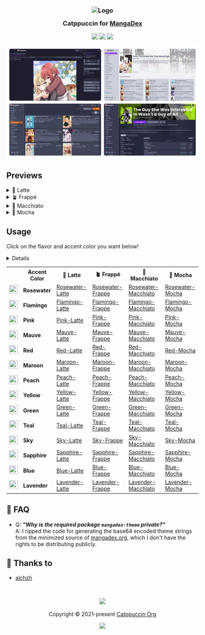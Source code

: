 <h3 align="center">
	<img src="https://raw.githubusercontent.com/catppuccin/catppuccin/main/assets//logos/exports/1544x1544_circle.png" width="100" alt="Logo"/><br/>
	<img src="https://raw.githubusercontent.com/catppuccin/catppuccin/main/assets//misc/transparent.png" height="30" width="0px"/>
	Catppuccin for <a href="https://mangadex.org/">MangaDex</a>
	<img src="https://raw.githubusercontent.com/catppuccin/catppuccin/main/assets//misc/transparent.png" height="30" width="0px"/>
</h3>

<p align="center">
	<a href="https://github.com/alchzh/catppuccin-mangadex/stargazers"><img src="https://img.shields.io/github/stars/alchzh/catppuccin-mangadex?colorA=363a4f&colorB=b7bdf8&style=for-the-badge"></a>
	<a href="https://github.com/alchzh/catppuccin-mangadex/issues"><img src="https://img.shields.io/github/issues/alchzh/catppuccin-mangadex?colorA=363a4f&colorB=f5a97f&style=for-the-badge"></a>
	<a href="https://github.com/alchzh/catppuccin-mangadex/contributors"><img src="https://img.shields.io/github/contributors/alchzh/catppuccin-mangadex?colorA=363a4f&colorB=a6da95&style=for-the-badge"></a>
</p>

<p align="center">
	<img src="assets/preview.webp"/>
</p>

## Previews

<details>
<summary>🌻 Latte</summary>
<img src="assets/flavor-latte.webp"/>
</details>
<details>
<summary>🪴 Frappé</summary>
<img src="assets/flavor-frappe.webp"/>
</details>
<details>
<summary>🌺 Macchiato</summary>
<img src="assets/flavor-macchiato.webp"/>
</details>
<details>
<summary>🌿 Mocha</summary>
<img src="assets/flavor-mocha.webp"/>
</details>

## Usage

Click on the flavor and accent color you want below!

<table>
  <tr><th></th><th><b>Accent Color</b></th><details><th><b>🌻 Latte</b></th><th><b>🪴 Frappé</b></th><th><b>🌺 Macchiato</b></th><th><b>🌿 Mocha</b></th></tr>
  <tr>
    <td><img src="https://raw.githubusercontent.com/catppuccin/catppuccin/main/assets//palette/circles/latte_rosewater.png" height="23" width="23"></img></td>
    <td><b>Rosewater</b></td>
    <td><a target="_blank" href="https://mangadex.org/?theme&#x3D;AAMxLjEBAAI2ZWQxODJiOC04NGE0LTRjNWYtYjc2Ni1kM2Y3MjRiYjA3ODUDaU9M_wT18e__BdrQzP8GxbWu_wevmpH_CMzAvP8JtqWf_wqgioL_C76wrP8MqJWP_w2RenP_DrCgnP8PmYWA_xCAa2b_EaGPjP8SinRw_xNtXFr_FJN_fP8VeWZj_xZdTkz_F3dfXP8Yk398_xnMwLz_Gr6wrP8b2tDM_xy-sKz_HXiK3P8eZHjX_x87Vcz_IDkP0v8hK6BA_yIdjt__I-WlBP8kzMC8_yXvOYj_JvVmHv8nOQ_S_ygsDKL_KR8Ic_8=">Rosewater-Latte</a></td>
    <td><a target="_blank" href="https://mangadex.org/?theme&#x3D;AAMxLjEBAQI2ZWQxODJiOC04NGE0LTRjNWYtYjc2Ni1kM2Y3MjRiYjA3ODUD9dDG_wRGNDD_BVlFQf8GdlxX_wc8Liv_CG1XUf8Jim5n_wpQQDv_C4BoYv8MmoF7_w1jUUz_DpR5c_8PqpWQ_xB4YVz_EaeLg_8SvKeh_xOQcGf_FLuclP8Vz7mz_xanf3X_F-K_tf8Yu5yU_xltV1H_GoBoYv8bgGhi_xxZRUH_HXiK3P8eZHjX_x87Vcz_IISC5_8hidGm_yKQyOX_I9vRmf8k4r-1_yXmnsr_Ju6qjP8nhILn_yhaV9__KTAs1_8=">Rosewater-Frappe</a></td>
    <td><a target="_blank" href="https://mangadex.org/?theme&#x3D;AAMxLjEBAQI2ZWQxODJiOC04NGE0LTRjNWYtYjc2Ni1kM2Y3MjRiYjA3ODUD9dPK_wQ6JyT_BU86Nv8GbVBL_wcxJCH_CGRNSf8JgWRf_wpHNjP_C3hgW_8MlHhy_w1bSUX_Do1zbv8PpI6K_xBwXFj_EaKHgP8SuKOd_xOKbWX_FLeak_8Vy7ey_xajfXT_F-DAuP8Yt5qT_xlkTUn_GnhgW_8beGBb_xxPOjb_HXiK3P8eZHjX_x87Vcz_IJaH7f8hldqm_yKf1O7_I-PXkf8k4MC4_yX2oMb_JvStiv8nloft_yhvW-b_KUgu4P8=">Rosewater-Macchiato</a></td>
    <td><a target="_blank" href="https://mangadex.org/?theme&#x3D;AAMxLjEBAQI2ZWQxODJiOC04NGE0LTRjNWYtYjc2Ni1kM2Y3MjRiYjA3ODUD9NbN_wQuHh7_BUQyMf8GYkhG_wcmHBz_CFpHRf8Jd15b_wo9MC__C3BbWP8MjXJu_w1TREL_DoZwbP8PnoqH_xBqWFX_EZyEf_8SsqCc_xODamX_FLKZk_8Vx7Wx_xadfXX_F97Cuv8YspmT_xlaR0X_GnBbWP8bcFtY_xxEMjH_HXiK3P8eZHjX_x87Vcz_IKiL8_8hoeOm_yKv4vn_I-vcif8k3sK6_yX3psv_Jvq0if8nqIvz_yiFXe7_KWMv6f8=">Rosewater-Mocha</a></td>
  <tr>
    <td><img src="https://raw.githubusercontent.com/catppuccin/catppuccin/main/assets//palette/circles/latte_flamingo.png" height="23" width="23"></img></td>
    <td><b>Flamingo</b></td>
    <td><a target="_blank" href="https://mangadex.org/?theme&#x3D;AAMxLjEBAAI2ZWQxODJiOC04NGE0LTRjNWYtYjc2Ni1kM2Y3MjRiYjA3ODUDaU9M_wT18e__BdrQzP8GxbWu_wevmpH_CMzAvP8JtqWf_wqgioL_C76wrP8MqJWP_w2RenP_DrCgnP8PmYWA_xCAa2b_EaGPjP8SinRw_xNtXFr_FJN_fP8VeWZj_xZdTkz_F3dfXP8Yk398_xnMwLz_Gr6wrP8b2tDM_xy-sKz_HXh43f8eZGTY_x87O87_IDkP0v8hK6BA_yIdjt__I-WlBP8kzMC8_yXvOYj_JvVmHv8nOQ_S_ygsDKL_KR8Ic_8=">Flamingo-Latte</a></td>
    <td><a target="_blank" href="https://mangadex.org/?theme&#x3D;AAMxLjEBAQI2ZWQxODJiOC04NGE0LTRjNWYtYjc2Ni1kM2Y3MjRiYjA3ODUD9dDG_wRGNDD_BVlFQf8GdlxX_wc8Liv_CG1XUf8Jim5n_wpQQDv_C4BoYv8MmoF7_w1jUUz_DpR5c_8PqpWQ_xB4YVz_EaeLg_8SvKeh_xOQcGf_FLuclP8Vz7mz_xanf3X_F-K_tf8Yu5yU_xltV1H_GoBoYv8bgGhi_xxZRUH_HXh43f8eZGTY_x87O87_IISC5_8hidGm_yKQyOX_I9vRmf8k4r-1_yXmnsr_Ju6qjP8nhILn_yhaV9__KTAs1_8=">Flamingo-Frappe</a></td>
    <td><a target="_blank" href="https://mangadex.org/?theme&#x3D;AAMxLjEBAQI2ZWQxODJiOC04NGE0LTRjNWYtYjc2Ni1kM2Y3MjRiYjA3ODUD9dPK_wQ6JyT_BU86Nv8GbVBL_wcxJCH_CGRNSf8JgWRf_wpHNjP_C3hgW_8MlHhy_w1bSUX_Do1zbv8PpI6K_xBwXFj_EaKHgP8SuKOd_xOKbWX_FLeak_8Vy7ey_xajfXT_F-DAuP8Yt5qT_xlkTUn_GnhgW_8beGBb_xxPOjb_HXh43f8eZGTY_x87O87_IJaH7f8hldqm_yKf1O7_I-PXkf8k4MC4_yX2oMb_JvStiv8nloft_yhvW-b_KUgu4P8=">Flamingo-Macchiato</a></td>
    <td><a target="_blank" href="https://mangadex.org/?theme&#x3D;AAMxLjEBAQI2ZWQxODJiOC04NGE0LTRjNWYtYjc2Ni1kM2Y3MjRiYjA3ODUD9NbN_wQuHh7_BUQyMf8GYkhG_wcmHBz_CFpHRf8Jd15b_wo9MC__C3BbWP8MjXJu_w1TREL_DoZwbP8PnoqH_xBqWFX_EZyEf_8SsqCc_xODamX_FLKZk_8Vx7Wx_xadfXX_F97Cuv8YspmT_xlaR0X_GnBbWP8bcFtY_xxEMjH_HXh43f8eZGTY_x87O87_IKiL8_8hoeOm_yKv4vn_I-vcif8k3sK6_yX3psv_Jvq0if8nqIvz_yiFXe7_KWMv6f8=">Flamingo-Mocha</a></td>
  <tr>
    <td><img src="https://raw.githubusercontent.com/catppuccin/catppuccin/main/assets//palette/circles/latte_pink.png" height="23" width="23"></img></td>
    <td><b>Pink</b></td>
    <td><a target="_blank" href="https://mangadex.org/?theme&#x3D;AAMxLjEBAAI2ZWQxODJiOC04NGE0LTRjNWYtYjc2Ni1kM2Y3MjRiYjA3ODUDaU9M_wT18e__BdrQzP8GxbWu_wevmpH_CMzAvP8JtqWf_wqgioL_C76wrP8MqJWP_w2RenP_DrCgnP8PmYWA_xCAa2b_EaGPjP8SinRw_xNtXFr_FJN_fP8VeWZj_xZdTkz_F3dfXP8Yk398_xnMwLz_Gr6wrP8b2tDM_xy-sKz_Hct26v8ew2Dn_x-yNOD_IDkP0v8hK6BA_yIdjt__I-WlBP8kzMC8_yXvOYj_JvVmHv8nOQ_S_ygsDKL_KR8Ic_8=">Pink-Latte</a></td>
    <td><a target="_blank" href="https://mangadex.org/?theme&#x3D;AAMxLjEBAQI2ZWQxODJiOC04NGE0LTRjNWYtYjc2Ni1kM2Y3MjRiYjA3ODUD9dDG_wRGNDD_BVlFQf8GdlxX_wc8Liv_CG1XUf8Jim5n_wpQQDv_C4BoYv8MmoF7_w1jUUz_DpR5c_8PqpWQ_xB4YVz_EaeLg_8SvKeh_xOQcGf_FLuclP8Vz7mz_xanf3X_F-K_tf8Yu5yU_xltV1H_GoBoYv8bgGhi_xxZRUH_Hct26v8ew2Dn_x-yNOD_IISC5_8hidGm_yKQyOX_I9vRmf8k4r-1_yXmnsr_Ju6qjP8nhILn_yhaV9__KTAs1_8=">Pink-Frappe</a></td>
    <td><a target="_blank" href="https://mangadex.org/?theme&#x3D;AAMxLjEBAQI2ZWQxODJiOC04NGE0LTRjNWYtYjc2Ni1kM2Y3MjRiYjA3ODUD9dPK_wQ6JyT_BU86Nv8GbVBL_wcxJCH_CGRNSf8JgWRf_wpHNjP_C3hgW_8MlHhy_w1bSUX_Do1zbv8PpI6K_xBwXFj_EaKHgP8SuKOd_xOKbWX_FLeak_8Vy7ey_xajfXT_F-DAuP8Yt5qT_xlkTUn_GnhgW_8beGBb_xxPOjb_Hct26v8ew2Dn_x-yNOD_IJaH7f8hldqm_yKf1O7_I-PXkf8k4MC4_yX2oMb_JvStiv8nloft_yhvW-b_KUgu4P8=">Pink-Macchiato</a></td>
    <td><a target="_blank" href="https://mangadex.org/?theme&#x3D;AAMxLjEBAQI2ZWQxODJiOC04NGE0LTRjNWYtYjc2Ni1kM2Y3MjRiYjA3ODUD9NbN_wQuHh7_BUQyMf8GYkhG_wcmHBz_CFpHRf8Jd15b_wo9MC__C3BbWP8MjXJu_w1TREL_DoZwbP8PnoqH_xBqWFX_EZyEf_8SsqCc_xODamX_FLKZk_8Vx7Wx_xadfXX_F97Cuv8YspmT_xlaR0X_GnBbWP8bcFtY_xxEMjH_Hct26v8ew2Dn_x-yNOD_IKiL8_8hoeOm_yKv4vn_I-vcif8k3sK6_yX3psv_Jvq0if8nqIvz_yiFXe7_KWMv6f8=">Pink-Mocha</a></td>
  <tr>
    <td><img src="https://raw.githubusercontent.com/catppuccin/catppuccin/main/assets//palette/circles/latte_mauve.png" height="23" width="23"></img></td>
    <td><b>Mauve</b></td>
    <td><a target="_blank" href="https://mangadex.org/?theme&#x3D;AAMxLjEBAAI2ZWQxODJiOC04NGE0LTRjNWYtYjc2Ni1kM2Y3MjRiYjA3ODUDaU9M_wT18e__BdrQzP8GxbWu_wevmpH_CMzAvP8JtqWf_wqgioL_C76wrP8MqJWP_w2RenP_DrCgnP8PmYWA_xCAa2b_EaGPjP8SinRw_xNtXFr_FJN_fP8VeWZj_xZdTkz_F3dfXP8Yk398_xnMwLz_Gr6wrP8b2tDM_xy-sKz_He85iP8e7SF6_x_LEGH_IDkP0v8hK6BA_yIdjt__I-WlBP8kzMC8_yXvOYj_JvVmHv8nOQ_S_ygsDKL_KR8Ic_8=">Mauve-Latte</a></td>
    <td><a target="_blank" href="https://mangadex.org/?theme&#x3D;AAMxLjEBAQI2ZWQxODJiOC04NGE0LTRjNWYtYjc2Ni1kM2Y3MjRiYjA3ODUD9dDG_wRGNDD_BVlFQf8GdlxX_wc8Liv_CG1XUf8Jim5n_wpQQDv_C4BoYv8MmoF7_w1jUUz_DpR5c_8PqpWQ_xB4YVz_EaeLg_8SvKeh_xOQcGf_FLuclP8Vz7mz_xanf3X_F-K_tf8Yu5yU_xltV1H_GoBoYv8bgGhi_xxZRUH_He85iP8e7SF6_x_LEGH_IISC5_8hidGm_yKQyOX_I9vRmf8k4r-1_yXmnsr_Ju6qjP8nhILn_yhaV9__KTAs1_8=">Mauve-Frappe</a></td>
    <td><a target="_blank" href="https://mangadex.org/?theme&#x3D;AAMxLjEBAQI2ZWQxODJiOC04NGE0LTRjNWYtYjc2Ni1kM2Y3MjRiYjA3ODUD9dPK_wQ6JyT_BU86Nv8GbVBL_wcxJCH_CGRNSf8JgWRf_wpHNjP_C3hgW_8MlHhy_w1bSUX_Do1zbv8PpI6K_xBwXFj_EaKHgP8SuKOd_xOKbWX_FLeak_8Vy7ey_xajfXT_F-DAuP8Yt5qT_xlkTUn_GnhgW_8beGBb_xxPOjb_He85iP8e7SF6_x_LEGH_IJaH7f8hldqm_yKf1O7_I-PXkf8k4MC4_yX2oMb_JvStiv8nloft_yhvW-b_KUgu4P8=">Mauve-Macchiato</a></td>
    <td><a target="_blank" href="https://mangadex.org/?theme&#x3D;AAMxLjEBAQI2ZWQxODJiOC04NGE0LTRjNWYtYjc2Ni1kM2Y3MjRiYjA3ODUD9NbN_wQuHh7_BUQyMf8GYkhG_wcmHBz_CFpHRf8Jd15b_wo9MC__C3BbWP8MjXJu_w1TREL_DoZwbP8PnoqH_xBqWFX_EZyEf_8SsqCc_xODamX_FLKZk_8Vx7Wx_xadfXX_F97Cuv8YspmT_xlaR0X_GnBbWP8bcFtY_xxEMjH_He85iP8e7SF6_x_LEGH_IKiL8_8hoeOm_yKv4vn_I-vcif8k3sK6_yX3psv_Jvq0if8nqIvz_yiFXe7_KWMv6f8=">Mauve-Mocha</a></td>
  <tr>
    <td><img src="https://raw.githubusercontent.com/catppuccin/catppuccin/main/assets//palette/circles/latte_red.png" height="23" width="23"></img></td>
    <td><b>Red</b></td>
    <td><a target="_blank" href="https://mangadex.org/?theme&#x3D;AAMxLjEBAAI2ZWQxODJiOC04NGE0LTRjNWYtYjc2Ni1kM2Y3MjRiYjA3ODUDaU9M_wT18e__BdrQzP8GxbWu_wevmpH_CMzAvP8JtqWf_wqgioL_C76wrP8MqJWP_w2RenP_DrCgnP8PmYWA_xCAa2b_EaGPjP8SinRw_xNtXFr_FJN_fP8VeWZj_xZdTkz_F3dfXP8Yk398_xnMwLz_Gr6wrP8b2tDM_xy-sKz_HTkP0v8eMw26_x8mCov_IDkP0v8hK6BA_yIdjt__I-WlBP8kzMC8_yXvOYj_JvVmHv8nOQ_S_ygsDKL_KR8Ic_8=">Red-Latte</a></td>
    <td><a target="_blank" href="https://mangadex.org/?theme&#x3D;AAMxLjEBAQI2ZWQxODJiOC04NGE0LTRjNWYtYjc2Ni1kM2Y3MjRiYjA3ODUD9dDG_wRGNDD_BVlFQf8GdlxX_wc8Liv_CG1XUf8Jim5n_wpQQDv_C4BoYv8MmoF7_w1jUUz_DpR5c_8PqpWQ_xB4YVz_EaeLg_8SvKeh_xOQcGf_FLuclP8Vz7mz_xanf3X_F-K_tf8Yu5yU_xltV1H_GoBoYv8bgGhi_xxZRUH_HTkP0v8eMw26_x8mCov_IISC5_8hidGm_yKQyOX_I9vRmf8k4r-1_yXmnsr_Ju6qjP8nhILn_yhaV9__KTAs1_8=">Red-Frappe</a></td>
    <td><a target="_blank" href="https://mangadex.org/?theme&#x3D;AAMxLjEBAQI2ZWQxODJiOC04NGE0LTRjNWYtYjc2Ni1kM2Y3MjRiYjA3ODUD9dPK_wQ6JyT_BU86Nv8GbVBL_wcxJCH_CGRNSf8JgWRf_wpHNjP_C3hgW_8MlHhy_w1bSUX_Do1zbv8PpI6K_xBwXFj_EaKHgP8SuKOd_xOKbWX_FLeak_8Vy7ey_xajfXT_F-DAuP8Yt5qT_xlkTUn_GnhgW_8beGBb_xxPOjb_HTkP0v8eMw26_x8mCov_IJaH7f8hldqm_yKf1O7_I-PXkf8k4MC4_yX2oMb_JvStiv8nloft_yhvW-b_KUgu4P8=">Red-Macchiato</a></td>
    <td><a target="_blank" href="https://mangadex.org/?theme&#x3D;AAMxLjEBAQI2ZWQxODJiOC04NGE0LTRjNWYtYjc2Ni1kM2Y3MjRiYjA3ODUD9NbN_wQuHh7_BUQyMf8GYkhG_wcmHBz_CFpHRf8Jd15b_wo9MC__C3BbWP8MjXJu_w1TREL_DoZwbP8PnoqH_xBqWFX_EZyEf_8SsqCc_xODamX_FLKZk_8Vx7Wx_xadfXX_F97Cuv8YspmT_xlaR0X_GnBbWP8bcFtY_xxEMjH_HTkP0v8eMw26_x8mCov_IKiL8_8hoeOm_yKv4vn_I-vcif8k3sK6_yX3psv_Jvq0if8nqIvz_yiFXe7_KWMv6f8=">Red-Mocha</a></td>
  <tr>
    <td><img src="https://raw.githubusercontent.com/catppuccin/catppuccin/main/assets//palette/circles/latte_maroon.png" height="23" width="23"></img></td>
    <td><b>Maroon</b></td>
    <td><a target="_blank" href="https://mangadex.org/?theme&#x3D;AAMxLjEBAAI2ZWQxODJiOC04NGE0LTRjNWYtYjc2Ni1kM2Y3MjRiYjA3ODUDaU9M_wT18e__BdrQzP8GxbWu_wevmpH_CMzAvP8JtqWf_wqgioL_C76wrP8MqJWP_w2RenP_DrCgnP8PmYWA_xCAa2b_EaGPjP8SinRw_xNtXFr_FJN_fP8VeWZj_xZdTkz_F3dfXP8Yk398_xnMwLz_Gr6wrP8b2tDM_xy-sKz_HVNF5v8ePi_j_x8pGsT_IDkP0v8hK6BA_yIdjt__I-WlBP8kzMC8_yXvOYj_JvVmHv8nOQ_S_ygsDKL_KR8Ic_8=">Maroon-Latte</a></td>
    <td><a target="_blank" href="https://mangadex.org/?theme&#x3D;AAMxLjEBAQI2ZWQxODJiOC04NGE0LTRjNWYtYjc2Ni1kM2Y3MjRiYjA3ODUD9dDG_wRGNDD_BVlFQf8GdlxX_wc8Liv_CG1XUf8Jim5n_wpQQDv_C4BoYv8MmoF7_w1jUUz_DpR5c_8PqpWQ_xB4YVz_EaeLg_8SvKeh_xOQcGf_FLuclP8Vz7mz_xanf3X_F-K_tf8Yu5yU_xltV1H_GoBoYv8bgGhi_xxZRUH_HVNF5v8ePi_j_x8pGsT_IISC5_8hidGm_yKQyOX_I9vRmf8k4r-1_yXmnsr_Ju6qjP8nhILn_yhaV9__KTAs1_8=">Maroon-Frappe</a></td>
    <td><a target="_blank" href="https://mangadex.org/?theme&#x3D;AAMxLjEBAQI2ZWQxODJiOC04NGE0LTRjNWYtYjc2Ni1kM2Y3MjRiYjA3ODUD9dPK_wQ6JyT_BU86Nv8GbVBL_wcxJCH_CGRNSf8JgWRf_wpHNjP_C3hgW_8MlHhy_w1bSUX_Do1zbv8PpI6K_xBwXFj_EaKHgP8SuKOd_xOKbWX_FLeak_8Vy7ey_xajfXT_F-DAuP8Yt5qT_xlkTUn_GnhgW_8beGBb_xxPOjb_HVNF5v8ePi_j_x8pGsT_IJaH7f8hldqm_yKf1O7_I-PXkf8k4MC4_yX2oMb_JvStiv8nloft_yhvW-b_KUgu4P8=">Maroon-Macchiato</a></td>
    <td><a target="_blank" href="https://mangadex.org/?theme&#x3D;AAMxLjEBAQI2ZWQxODJiOC04NGE0LTRjNWYtYjc2Ni1kM2Y3MjRiYjA3ODUD9NbN_wQuHh7_BUQyMf8GYkhG_wcmHBz_CFpHRf8Jd15b_wo9MC__C3BbWP8MjXJu_w1TREL_DoZwbP8PnoqH_xBqWFX_EZyEf_8SsqCc_xODamX_FLKZk_8Vx7Wx_xadfXX_F97Cuv8YspmT_xlaR0X_GnBbWP8bcFtY_xxEMjH_HVNF5v8ePi_j_x8pGsT_IKiL8_8hoeOm_yKv4vn_I-vcif8k3sK6_yX3psv_Jvq0if8nqIvz_yiFXe7_KWMv6f8=">Maroon-Mocha</a></td>
  <tr>
    <td><img src="https://raw.githubusercontent.com/catppuccin/catppuccin/main/assets//palette/circles/latte_peach.png" height="23" width="23"></img></td>
    <td><b>Peach</b></td>
    <td><a target="_blank" href="https://mangadex.org/?theme&#x3D;AAMxLjEBAAI2ZWQxODJiOC04NGE0LTRjNWYtYjc2Ni1kM2Y3MjRiYjA3ODUDaU9M_wT18e__BdrQzP8GxbWu_wevmpH_CMzAvP8JtqWf_wqgioL_C76wrP8MqJWP_w2RenP_DrCgnP8PmYWA_xCAa2b_EaGPjP8SinRw_xNtXFr_FJN_fP8VeWZj_xZdTkz_F3dfXP8Yk398_xnMwLz_Gr6wrP8b2tDM_xy-sKz_HQtk_v8eAVjv_x8BRbz_IDkP0v8hK6BA_yIdjt__I-WlBP8kzMC8_yXvOYj_JvVmHv8nOQ_S_ygsDKL_KR8Ic_8=">Peach-Latte</a></td>
    <td><a target="_blank" href="https://mangadex.org/?theme&#x3D;AAMxLjEBAQI2ZWQxODJiOC04NGE0LTRjNWYtYjc2Ni1kM2Y3MjRiYjA3ODUD9dDG_wRGNDD_BVlFQf8GdlxX_wc8Liv_CG1XUf8Jim5n_wpQQDv_C4BoYv8MmoF7_w1jUUz_DpR5c_8PqpWQ_xB4YVz_EaeLg_8SvKeh_xOQcGf_FLuclP8Vz7mz_xanf3X_F-K_tf8Yu5yU_xltV1H_GoBoYv8bgGhi_xxZRUH_HQtk_v8eAVjv_x8BRbz_IISC5_8hidGm_yKQyOX_I9vRmf8k4r-1_yXmnsr_Ju6qjP8nhILn_yhaV9__KTAs1_8=">Peach-Frappe</a></td>
    <td><a target="_blank" href="https://mangadex.org/?theme&#x3D;AAMxLjEBAQI2ZWQxODJiOC04NGE0LTRjNWYtYjc2Ni1kM2Y3MjRiYjA3ODUD9dPK_wQ6JyT_BU86Nv8GbVBL_wcxJCH_CGRNSf8JgWRf_wpHNjP_C3hgW_8MlHhy_w1bSUX_Do1zbv8PpI6K_xBwXFj_EaKHgP8SuKOd_xOKbWX_FLeak_8Vy7ey_xajfXT_F-DAuP8Yt5qT_xlkTUn_GnhgW_8beGBb_xxPOjb_HQtk_v8eAVjv_x8BRbz_IJaH7f8hldqm_yKf1O7_I-PXkf8k4MC4_yX2oMb_JvStiv8nloft_yhvW-b_KUgu4P8=">Peach-Macchiato</a></td>
    <td><a target="_blank" href="https://mangadex.org/?theme&#x3D;AAMxLjEBAQI2ZWQxODJiOC04NGE0LTRjNWYtYjc2Ni1kM2Y3MjRiYjA3ODUD9NbN_wQuHh7_BUQyMf8GYkhG_wcmHBz_CFpHRf8Jd15b_wo9MC__C3BbWP8MjXJu_w1TREL_DoZwbP8PnoqH_xBqWFX_EZyEf_8SsqCc_xODamX_FLKZk_8Vx7Wx_xadfXX_F97Cuv8YspmT_xlaR0X_GnBbWP8bcFtY_xxEMjH_HQtk_v8eAVjv_x8BRbz_IKiL8_8hoeOm_yKv4vn_I-vcif8k3sK6_yX3psv_Jvq0if8nqIvz_yiFXe7_KWMv6f8=">Peach-Mocha</a></td>
  <tr>
    <td><img src="https://raw.githubusercontent.com/catppuccin/catppuccin/main/assets//palette/circles/latte_yellow.png" height="23" width="23"></img></td>
    <td><b>Yellow</b></td>
    <td><a target="_blank" href="https://mangadex.org/?theme&#x3D;AAMxLjEBAAI2ZWQxODJiOC04NGE0LTRjNWYtYjc2Ni1kM2Y3MjRiYjA3ODUDaU9M_wT18e__BdrQzP8GxbWu_wevmpH_CMzAvP8JtqWf_wqgioL_C76wrP8MqJWP_w2RenP_DrCgnP8PmYWA_xCAa2b_EaGPjP8SinRw_xNtXFr_FJN_fP8VeWZj_xZdTkz_F3dfXP8Yk398_xnMwLz_Gr6wrP8b2tDM_xy-sKz_HR2O3_8eGoDI_x8UY5v_IDkP0v8hK6BA_yIdjt__I-WlBP8kzMC8_yXvOYj_JvVmHv8nOQ_S_ygsDKL_KR8Ic_8=">Yellow-Latte</a></td>
    <td><a target="_blank" href="https://mangadex.org/?theme&#x3D;AAMxLjEBAQI2ZWQxODJiOC04NGE0LTRjNWYtYjc2Ni1kM2Y3MjRiYjA3ODUD9dDG_wRGNDD_BVlFQf8GdlxX_wc8Liv_CG1XUf8Jim5n_wpQQDv_C4BoYv8MmoF7_w1jUUz_DpR5c_8PqpWQ_xB4YVz_EaeLg_8SvKeh_xOQcGf_FLuclP8Vz7mz_xanf3X_F-K_tf8Yu5yU_xltV1H_GoBoYv8bgGhi_xxZRUH_HR2O3_8eGoDI_x8UY5v_IISC5_8hidGm_yKQyOX_I9vRmf8k4r-1_yXmnsr_Ju6qjP8nhILn_yhaV9__KTAs1_8=">Yellow-Frappe</a></td>
    <td><a target="_blank" href="https://mangadex.org/?theme&#x3D;AAMxLjEBAQI2ZWQxODJiOC04NGE0LTRjNWYtYjc2Ni1kM2Y3MjRiYjA3ODUD9dPK_wQ6JyT_BU86Nv8GbVBL_wcxJCH_CGRNSf8JgWRf_wpHNjP_C3hgW_8MlHhy_w1bSUX_Do1zbv8PpI6K_xBwXFj_EaKHgP8SuKOd_xOKbWX_FLeak_8Vy7ey_xajfXT_F-DAuP8Yt5qT_xlkTUn_GnhgW_8beGBb_xxPOjb_HR2O3_8eGoDI_x8UY5v_IJaH7f8hldqm_yKf1O7_I-PXkf8k4MC4_yX2oMb_JvStiv8nloft_yhvW-b_KUgu4P8=">Yellow-Macchiato</a></td>
    <td><a target="_blank" href="https://mangadex.org/?theme&#x3D;AAMxLjEBAQI2ZWQxODJiOC04NGE0LTRjNWYtYjc2Ni1kM2Y3MjRiYjA3ODUD9NbN_wQuHh7_BUQyMf8GYkhG_wcmHBz_CFpHRf8Jd15b_wo9MC__C3BbWP8MjXJu_w1TREL_DoZwbP8PnoqH_xBqWFX_EZyEf_8SsqCc_xODamX_FLKZk_8Vx7Wx_xadfXX_F97Cuv8YspmT_xlaR0X_GnBbWP8bcFtY_xxEMjH_HR2O3_8eGoDI_x8UY5v_IKiL8_8hoeOm_yKv4vn_I-vcif8k3sK6_yX3psv_Jvq0if8nqIvz_yiFXe7_KWMv6f8=">Yellow-Mocha</a></td>
  <tr>
    <td><img src="https://raw.githubusercontent.com/catppuccin/catppuccin/main/assets//palette/circles/latte_green.png" height="23" width="23"></img></td>
    <td><b>Green</b></td>
    <td><a target="_blank" href="https://mangadex.org/?theme&#x3D;AAMxLjEBAAI2ZWQxODJiOC04NGE0LTRjNWYtYjc2Ni1kM2Y3MjRiYjA3ODUDaU9M_wT18e__BdrQzP8GxbWu_wevmpH_CMzAvP8JtqWf_wqgioL_C76wrP8MqJWP_w2RenP_DrCgnP8PmYWA_xCAa2b_EaGPjP8SinRw_xNtXFr_FJN_fP8VeWZj_xZdTkz_F3dfXP8Yk398_xnMwLz_Gr6wrP8b2tDM_xy-sKz_HSugQP8eJow4_x8bZCj_IDkP0v8hK6BA_yIdjt__I-WlBP8kzMC8_yXvOYj_JvVmHv8nOQ_S_ygsDKL_KR8Ic_8=">Green-Latte</a></td>
    <td><a target="_blank" href="https://mangadex.org/?theme&#x3D;AAMxLjEBAQI2ZWQxODJiOC04NGE0LTRjNWYtYjc2Ni1kM2Y3MjRiYjA3ODUD9dDG_wRGNDD_BVlFQf8GdlxX_wc8Liv_CG1XUf8Jim5n_wpQQDv_C4BoYv8MmoF7_w1jUUz_DpR5c_8PqpWQ_xB4YVz_EaeLg_8SvKeh_xOQcGf_FLuclP8Vz7mz_xanf3X_F-K_tf8Yu5yU_xltV1H_GoBoYv8bgGhi_xxZRUH_HSugQP8eJow4_x8bZCj_IISC5_8hidGm_yKQyOX_I9vRmf8k4r-1_yXmnsr_Ju6qjP8nhILn_yhaV9__KTAs1_8=">Green-Frappe</a></td>
    <td><a target="_blank" href="https://mangadex.org/?theme&#x3D;AAMxLjEBAQI2ZWQxODJiOC04NGE0LTRjNWYtYjc2Ni1kM2Y3MjRiYjA3ODUD9dPK_wQ6JyT_BU86Nv8GbVBL_wcxJCH_CGRNSf8JgWRf_wpHNjP_C3hgW_8MlHhy_w1bSUX_Do1zbv8PpI6K_xBwXFj_EaKHgP8SuKOd_xOKbWX_FLeak_8Vy7ey_xajfXT_F-DAuP8Yt5qT_xlkTUn_GnhgW_8beGBb_xxPOjb_HSugQP8eJow4_x8bZCj_IJaH7f8hldqm_yKf1O7_I-PXkf8k4MC4_yX2oMb_JvStiv8nloft_yhvW-b_KUgu4P8=">Green-Macchiato</a></td>
    <td><a target="_blank" href="https://mangadex.org/?theme&#x3D;AAMxLjEBAQI2ZWQxODJiOC04NGE0LTRjNWYtYjc2Ni1kM2Y3MjRiYjA3ODUD9NbN_wQuHh7_BUQyMf8GYkhG_wcmHBz_CFpHRf8Jd15b_wo9MC__C3BbWP8MjXJu_w1TREL_DoZwbP8PnoqH_xBqWFX_EZyEf_8SsqCc_xODamX_FLKZk_8Vx7Wx_xadfXX_F97Cuv8YspmT_xlaR0X_GnBbWP8bcFtY_xxEMjH_HSugQP8eJow4_x8bZCj_IKiL8_8hoeOm_yKv4vn_I-vcif8k3sK6_yX3psv_Jvq0if8nqIvz_yiFXe7_KWMv6f8=">Green-Mocha</a></td>
  <tr>
    <td><img src="https://raw.githubusercontent.com/catppuccin/catppuccin/main/assets//palette/circles/latte_teal.png" height="23" width="23"></img></td>
    <td><b>Teal</b></td>
    <td><a target="_blank" href="https://mangadex.org/?theme&#x3D;AAMxLjEBAAI2ZWQxODJiOC04NGE0LTRjNWYtYjc2Ni1kM2Y3MjRiYjA3ODUDaU9M_wT18e__BdrQzP8GxbWu_wevmpH_CMzAvP8JtqWf_wqgioL_C76wrP8MqJWP_w2RenP_DrCgnP8PmYWA_xCAa2b_EaGPjP8SinRw_xNtXFr_FJN_fP8VeWZj_xZdTkz_F3dfXP8Yk398_xnMwLz_Gr6wrP8b2tDM_xy-sKz_HZmSF_8eg30U_x9WUw3_IDkP0v8hK6BA_yIdjt__I-WlBP8kzMC8_yXvOYj_JvVmHv8nOQ_S_ygsDKL_KR8Ic_8=">Teal-Latte</a></td>
    <td><a target="_blank" href="https://mangadex.org/?theme&#x3D;AAMxLjEBAQI2ZWQxODJiOC04NGE0LTRjNWYtYjc2Ni1kM2Y3MjRiYjA3ODUD9dDG_wRGNDD_BVlFQf8GdlxX_wc8Liv_CG1XUf8Jim5n_wpQQDv_C4BoYv8MmoF7_w1jUUz_DpR5c_8PqpWQ_xB4YVz_EaeLg_8SvKeh_xOQcGf_FLuclP8Vz7mz_xanf3X_F-K_tf8Yu5yU_xltV1H_GoBoYv8bgGhi_xxZRUH_HZmSF_8eg30U_x9WUw3_IISC5_8hidGm_yKQyOX_I9vRmf8k4r-1_yXmnsr_Ju6qjP8nhILn_yhaV9__KTAs1_8=">Teal-Frappe</a></td>
    <td><a target="_blank" href="https://mangadex.org/?theme&#x3D;AAMxLjEBAQI2ZWQxODJiOC04NGE0LTRjNWYtYjc2Ni1kM2Y3MjRiYjA3ODUD9dPK_wQ6JyT_BU86Nv8GbVBL_wcxJCH_CGRNSf8JgWRf_wpHNjP_C3hgW_8MlHhy_w1bSUX_Do1zbv8PpI6K_xBwXFj_EaKHgP8SuKOd_xOKbWX_FLeak_8Vy7ey_xajfXT_F-DAuP8Yt5qT_xlkTUn_GnhgW_8beGBb_xxPOjb_HZmSF_8eg30U_x9WUw3_IJaH7f8hldqm_yKf1O7_I-PXkf8k4MC4_yX2oMb_JvStiv8nloft_yhvW-b_KUgu4P8=">Teal-Macchiato</a></td>
    <td><a target="_blank" href="https://mangadex.org/?theme&#x3D;AAMxLjEBAQI2ZWQxODJiOC04NGE0LTRjNWYtYjc2Ni1kM2Y3MjRiYjA3ODUD9NbN_wQuHh7_BUQyMf8GYkhG_wcmHBz_CFpHRf8Jd15b_wo9MC__C3BbWP8MjXJu_w1TREL_DoZwbP8PnoqH_xBqWFX_EZyEf_8SsqCc_xODamX_FLKZk_8Vx7Wx_xadfXX_F97Cuv8YspmT_xlaR0X_GnBbWP8bcFtY_xxEMjH_HZmSF_8eg30U_x9WUw3_IKiL8_8hoeOm_yKv4vn_I-vcif8k3sK6_yX3psv_Jvq0if8nqIvz_yiFXe7_KWMv6f8=">Teal-Mocha</a></td>
  <tr>
    <td><img src="https://raw.githubusercontent.com/catppuccin/catppuccin/main/assets//palette/circles/latte_sky.png" height="23" width="23"></img></td>
    <td><b>Sky</b></td>
    <td><a target="_blank" href="https://mangadex.org/?theme&#x3D;AAMxLjEBAAI2ZWQxODJiOC04NGE0LTRjNWYtYjc2Ni1kM2Y3MjRiYjA3ODUDaU9M_wT18e__BdrQzP8GxbWu_wevmpH_CMzAvP8JtqWf_wqgioL_C76wrP8MqJWP_w2RenP_DrCgnP8PmYWA_xCAa2b_EaGPjP8SinRw_xNtXFr_FJN_fP8VeWZj_xZdTkz_F3dfXP8Yk398_xnMwLz_Gr6wrP8b2tDM_xy-sKz_HeWlBP8ezJME_x-abwP_IDkP0v8hK6BA_yIdjt__I-WlBP8kzMC8_yXvOYj_JvVmHv8nOQ_S_ygsDKL_KR8Ic_8=">Sky-Latte</a></td>
    <td><a target="_blank" href="https://mangadex.org/?theme&#x3D;AAMxLjEBAQI2ZWQxODJiOC04NGE0LTRjNWYtYjc2Ni1kM2Y3MjRiYjA3ODUD9dDG_wRGNDD_BVlFQf8GdlxX_wc8Liv_CG1XUf8Jim5n_wpQQDv_C4BoYv8MmoF7_w1jUUz_DpR5c_8PqpWQ_xB4YVz_EaeLg_8SvKeh_xOQcGf_FLuclP8Vz7mz_xanf3X_F-K_tf8Yu5yU_xltV1H_GoBoYv8bgGhi_xxZRUH_HeWlBP8ezJME_x-abwP_IISC5_8hidGm_yKQyOX_I9vRmf8k4r-1_yXmnsr_Ju6qjP8nhILn_yhaV9__KTAs1_8=">Sky-Frappe</a></td>
    <td><a target="_blank" href="https://mangadex.org/?theme&#x3D;AAMxLjEBAQI2ZWQxODJiOC04NGE0LTRjNWYtYjc2Ni1kM2Y3MjRiYjA3ODUD9dPK_wQ6JyT_BU86Nv8GbVBL_wcxJCH_CGRNSf8JgWRf_wpHNjP_C3hgW_8MlHhy_w1bSUX_Do1zbv8PpI6K_xBwXFj_EaKHgP8SuKOd_xOKbWX_FLeak_8Vy7ey_xajfXT_F-DAuP8Yt5qT_xlkTUn_GnhgW_8beGBb_xxPOjb_HeWlBP8ezJME_x-abwP_IJaH7f8hldqm_yKf1O7_I-PXkf8k4MC4_yX2oMb_JvStiv8nloft_yhvW-b_KUgu4P8=">Sky-Macchiato</a></td>
    <td><a target="_blank" href="https://mangadex.org/?theme&#x3D;AAMxLjEBAQI2ZWQxODJiOC04NGE0LTRjNWYtYjc2Ni1kM2Y3MjRiYjA3ODUD9NbN_wQuHh7_BUQyMf8GYkhG_wcmHBz_CFpHRf8Jd15b_wo9MC__C3BbWP8MjXJu_w1TREL_DoZwbP8PnoqH_xBqWFX_EZyEf_8SsqCc_xODamX_FLKZk_8Vx7Wx_xadfXX_F97Cuv8YspmT_xlaR0X_GnBbWP8bcFtY_xxEMjH_HeWlBP8ezJME_x-abwP_IKiL8_8hoeOm_yKv4vn_I-vcif8k3sK6_yX3psv_Jvq0if8nqIvz_yiFXe7_KWMv6f8=">Sky-Mocha</a></td>
  <tr>
    <td><img src="https://raw.githubusercontent.com/catppuccin/catppuccin/main/assets//palette/circles/latte_sapphire.png" height="23" width="23"></img></td>
    <td><b>Sapphire</b></td>
    <td><a target="_blank" href="https://mangadex.org/?theme&#x3D;AAMxLjEBAAI2ZWQxODJiOC04NGE0LTRjNWYtYjc2Ni1kM2Y3MjRiYjA3ODUDaU9M_wT18e__BdrQzP8GxbWu_wevmpH_CMzAvP8JtqWf_wqgioL_C76wrP8MqJWP_w2RenP_DrCgnP8PmYWA_xCAa2b_EaGPjP8SinRw_xNtXFr_FJN_fP8VeWZj_xZdTkz_F3dfXP8Yk398_xnMwLz_Gr6wrP8b2tDM_xy-sKz_HbWfIP8en4wc_x90ZhX_IDkP0v8hK6BA_yIdjt__I-WlBP8kzMC8_yXvOYj_JvVmHv8nOQ_S_ygsDKL_KR8Ic_8=">Sapphire-Latte</a></td>
    <td><a target="_blank" href="https://mangadex.org/?theme&#x3D;AAMxLjEBAQI2ZWQxODJiOC04NGE0LTRjNWYtYjc2Ni1kM2Y3MjRiYjA3ODUD9dDG_wRGNDD_BVlFQf8GdlxX_wc8Liv_CG1XUf8Jim5n_wpQQDv_C4BoYv8MmoF7_w1jUUz_DpR5c_8PqpWQ_xB4YVz_EaeLg_8SvKeh_xOQcGf_FLuclP8Vz7mz_xanf3X_F-K_tf8Yu5yU_xltV1H_GoBoYv8bgGhi_xxZRUH_HbWfIP8en4wc_x90ZhX_IISC5_8hidGm_yKQyOX_I9vRmf8k4r-1_yXmnsr_Ju6qjP8nhILn_yhaV9__KTAs1_8=">Sapphire-Frappe</a></td>
    <td><a target="_blank" href="https://mangadex.org/?theme&#x3D;AAMxLjEBAQI2ZWQxODJiOC04NGE0LTRjNWYtYjc2Ni1kM2Y3MjRiYjA3ODUD9dPK_wQ6JyT_BU86Nv8GbVBL_wcxJCH_CGRNSf8JgWRf_wpHNjP_C3hgW_8MlHhy_w1bSUX_Do1zbv8PpI6K_xBwXFj_EaKHgP8SuKOd_xOKbWX_FLeak_8Vy7ey_xajfXT_F-DAuP8Yt5qT_xlkTUn_GnhgW_8beGBb_xxPOjb_HbWfIP8en4wc_x90ZhX_IJaH7f8hldqm_yKf1O7_I-PXkf8k4MC4_yX2oMb_JvStiv8nloft_yhvW-b_KUgu4P8=">Sapphire-Macchiato</a></td>
    <td><a target="_blank" href="https://mangadex.org/?theme&#x3D;AAMxLjEBAQI2ZWQxODJiOC04NGE0LTRjNWYtYjc2Ni1kM2Y3MjRiYjA3ODUD9NbN_wQuHh7_BUQyMf8GYkhG_wcmHBz_CFpHRf8Jd15b_wo9MC__C3BbWP8MjXJu_w1TREL_DoZwbP8PnoqH_xBqWFX_EZyEf_8SsqCc_xODamX_FLKZk_8Vx7Wx_xadfXX_F97Cuv8YspmT_xlaR0X_GnBbWP8bcFtY_xxEMjH_HbWfIP8en4wc_x90ZhX_IKiL8_8hoeOm_yKv4vn_I-vcif8k3sK6_yX3psv_Jvq0if8nqIvz_yiFXe7_KWMv6f8=">Sapphire-Mocha</a></td>
  <tr>
    <td><img src="https://raw.githubusercontent.com/catppuccin/catppuccin/main/assets//palette/circles/latte_blue.png" height="23" width="23"></img></td>
    <td><b>Blue</b></td>
    <td><a target="_blank" href="https://mangadex.org/?theme&#x3D;AAMxLjEBAAI2ZWQxODJiOC04NGE0LTRjNWYtYjc2Ni1kM2Y3MjRiYjA3ODUDaU9M_wT18e__BdrQzP8GxbWu_wevmpH_CMzAvP8JtqWf_wqgioL_C76wrP8MqJWP_w2RenP_DrCgnP8PmYWA_xCAa2b_EaGPjP8SinRw_xNtXFr_FJN_fP8VeWZj_xZdTkz_F3dfXP8Yk398_xnMwLz_Gr6wrP8b2tDM_xy-sKz_HfVmHv8e71cL_x--RQj_IDkP0v8hK6BA_yIdjt__I-WlBP8kzMC8_yXvOYj_JvVmHv8nOQ_S_ygsDKL_KR8Ic_8=">Blue-Latte</a></td>
    <td><a target="_blank" href="https://mangadex.org/?theme&#x3D;AAMxLjEBAQI2ZWQxODJiOC04NGE0LTRjNWYtYjc2Ni1kM2Y3MjRiYjA3ODUD9dDG_wRGNDD_BVlFQf8GdlxX_wc8Liv_CG1XUf8Jim5n_wpQQDv_C4BoYv8MmoF7_w1jUUz_DpR5c_8PqpWQ_xB4YVz_EaeLg_8SvKeh_xOQcGf_FLuclP8Vz7mz_xanf3X_F-K_tf8Yu5yU_xltV1H_GoBoYv8bgGhi_xxZRUH_HfVmHv8e71cL_x--RQj_IISC5_8hidGm_yKQyOX_I9vRmf8k4r-1_yXmnsr_Ju6qjP8nhILn_yhaV9__KTAs1_8=">Blue-Frappe</a></td>
    <td><a target="_blank" href="https://mangadex.org/?theme&#x3D;AAMxLjEBAQI2ZWQxODJiOC04NGE0LTRjNWYtYjc2Ni1kM2Y3MjRiYjA3ODUD9dPK_wQ6JyT_BU86Nv8GbVBL_wcxJCH_CGRNSf8JgWRf_wpHNjP_C3hgW_8MlHhy_w1bSUX_Do1zbv8PpI6K_xBwXFj_EaKHgP8SuKOd_xOKbWX_FLeak_8Vy7ey_xajfXT_F-DAuP8Yt5qT_xlkTUn_GnhgW_8beGBb_xxPOjb_HfVmHv8e71cL_x--RQj_IJaH7f8hldqm_yKf1O7_I-PXkf8k4MC4_yX2oMb_JvStiv8nloft_yhvW-b_KUgu4P8=">Blue-Macchiato</a></td>
    <td><a target="_blank" href="https://mangadex.org/?theme&#x3D;AAMxLjEBAQI2ZWQxODJiOC04NGE0LTRjNWYtYjc2Ni1kM2Y3MjRiYjA3ODUD9NbN_wQuHh7_BUQyMf8GYkhG_wcmHBz_CFpHRf8Jd15b_wo9MC__C3BbWP8MjXJu_w1TREL_DoZwbP8PnoqH_xBqWFX_EZyEf_8SsqCc_xODamX_FLKZk_8Vx7Wx_xadfXX_F97Cuv8YspmT_xlaR0X_GnBbWP8bcFtY_xxEMjH_HfVmHv8e71cL_x--RQj_IKiL8_8hoeOm_yKv4vn_I-vcif8k3sK6_yX3psv_Jvq0if8nqIvz_yiFXe7_KWMv6f8=">Blue-Mocha</a></td>
  <tr>
    <td><img src="https://raw.githubusercontent.com/catppuccin/catppuccin/main/assets//palette/circles/latte_lavender.png" height="23" width="23"></img></td>
    <td><b>Lavender</b></td>
    <td><a target="_blank" href="https://mangadex.org/?theme&#x3D;AAMxLjEBAAI2ZWQxODJiOC04NGE0LTRjNWYtYjc2Ni1kM2Y3MjRiYjA3ODUDaU9M_wT18e__BdrQzP8GxbWu_wevmpH_CMzAvP8JtqWf_wqgioL_C76wrP8MqJWP_w2RenP_DrCgnP8PmYWA_xCAa2b_EaGPjP8SinRw_xNtXFr_FJN_fP8VeWZj_xZdTkz_F3dfXP8Yk398_xnMwLz_Gr6wrP8b2tDM_xy-sKz_Hf2Hcv8e_XJZ_x_8Ryf_IDkP0v8hK6BA_yIdjt__I-WlBP8kzMC8_yXvOYj_JvVmHv8nOQ_S_ygsDKL_KR8Ic_8=">Lavender-Latte</a></td>
    <td><a target="_blank" href="https://mangadex.org/?theme&#x3D;AAMxLjEBAQI2ZWQxODJiOC04NGE0LTRjNWYtYjc2Ni1kM2Y3MjRiYjA3ODUD9dDG_wRGNDD_BVlFQf8GdlxX_wc8Liv_CG1XUf8Jim5n_wpQQDv_C4BoYv8MmoF7_w1jUUz_DpR5c_8PqpWQ_xB4YVz_EaeLg_8SvKeh_xOQcGf_FLuclP8Vz7mz_xanf3X_F-K_tf8Yu5yU_xltV1H_GoBoYv8bgGhi_xxZRUH_Hf2Hcv8e_XJZ_x_8Ryf_IISC5_8hidGm_yKQyOX_I9vRmf8k4r-1_yXmnsr_Ju6qjP8nhILn_yhaV9__KTAs1_8=">Lavender-Frappe</a></td>
    <td><a target="_blank" href="https://mangadex.org/?theme&#x3D;AAMxLjEBAQI2ZWQxODJiOC04NGE0LTRjNWYtYjc2Ni1kM2Y3MjRiYjA3ODUD9dPK_wQ6JyT_BU86Nv8GbVBL_wcxJCH_CGRNSf8JgWRf_wpHNjP_C3hgW_8MlHhy_w1bSUX_Do1zbv8PpI6K_xBwXFj_EaKHgP8SuKOd_xOKbWX_FLeak_8Vy7ey_xajfXT_F-DAuP8Yt5qT_xlkTUn_GnhgW_8beGBb_xxPOjb_Hf2Hcv8e_XJZ_x_8Ryf_IJaH7f8hldqm_yKf1O7_I-PXkf8k4MC4_yX2oMb_JvStiv8nloft_yhvW-b_KUgu4P8=">Lavender-Macchiato</a></td>
    <td><a target="_blank" href="https://mangadex.org/?theme&#x3D;AAMxLjEBAQI2ZWQxODJiOC04NGE0LTRjNWYtYjc2Ni1kM2Y3MjRiYjA3ODUD9NbN_wQuHh7_BUQyMf8GYkhG_wcmHBz_CFpHRf8Jd15b_wo9MC__C3BbWP8MjXJu_w1TREL_DoZwbP8PnoqH_xBqWFX_EZyEf_8SsqCc_xODamX_FLKZk_8Vx7Wx_xadfXX_F97Cuv8YspmT_xlaR0X_GnBbWP8bcFtY_xxEMjH_Hf2Hcv8e_XJZ_x_8Ryf_IKiL8_8hoeOm_yKv4vn_I-vcif8k3sK6_yX3psv_Jvq0if8nqIvz_yiFXe7_KWMv6f8=">Lavender-Mocha</a></td>
</table>

## 🙋 FAQ

-	Q: **_"Why is the required package `mangadex-theme` private?"_**\
	A: I ripped the code for generating the base64 encoded theme strings from the minimized source of [mangadex.org](https://mangadex.org), which I don't have the rights to be distributing publicly.

## 💝 Thanks to

- [alchzh](https://github.com/alchzh)

&nbsp;

<p align="center">
	<img src="https://raw.githubusercontent.com/catppuccin/catppuccin/main/assets//footers/gray0_ctp_on_line.svg?sanitize=true" />
</p>

<p align="center">
	Copyright &copy; 2021-present <a href="https://github.com/catppuccin" target="_blank">Catppuccin Org</a>
</p>

<p align="center">
	<a href="https://github.com/alchzh/catppuccin-mangadex/blob/main/LICENSE"><img src="https://img.shields.io/static/v1.svg?style=for-the-badge&label=License&message=MIT&logoColor=939ab7&colorA=363a4f&colorB=b7bdf8"/></a>
</p>
